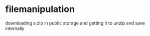 filemanipulation
================

downloading a zip in public storage and getting it to unzip and save internally

